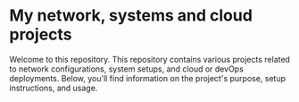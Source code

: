 # My network, systems and cloud projects
Welcome to this repository. This repository contains various projects related to network configurations, system setups, and cloud or devOps deployments. Below, you'll find information on the project's purpose, setup instructions, and usage.
